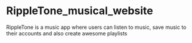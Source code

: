 # RippleTone_musical_website
RippleTone is a music app where users can listen to music, save music to their accounts and also create awesome playlists
